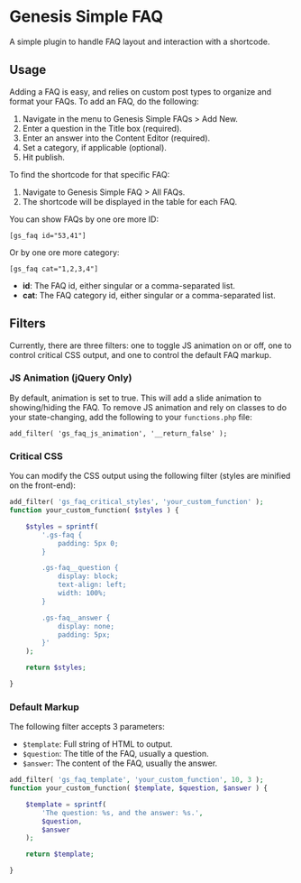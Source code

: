 # Genesis Simple FAQ
A simple plugin to handle FAQ layout and interaction with a shortcode.

## Usage
Adding a FAQ is easy, and relies on custom post types to organize and format your FAQs. To add an FAQ, do the following:

1. Navigate in the menu to Genesis Simple FAQs > Add New.
2. Enter a question in the Title box (required).
3. Enter an answer into the Content Editor (required).
3. Set a category, if applicable (optional).
4. Hit publish.

To find the shortcode for that specific FAQ:

1. Navigate to Genesis Simple FAQ > All FAQs.
2. The shortcode will be displayed in the table for each FAQ.

You can show FAQs by one ore more ID:

`[gs_faq id="53,41"]`

Or by one ore more category:

`[gs_faq cat="1,2,3,4"]`

- **id**: The FAQ id, either singular or a comma-separated list.
- **cat**: The FAQ category id, either singular or a comma-separated list.

## Filters
Currently, there are three filters: one to toggle JS animation on or off, one to control critical CSS output, and one to control the default FAQ markup.

### JS Animation (jQuery Only)
By default, animation is set to true. This will add a slide animation to showing/hiding the FAQ. To remove JS animation and rely on classes to do your state-changing, add the following to your `functions.php` file:

`add_filter( 'gs_faq_js_animation', '__return_false' );`

### Critical CSS
You can modify the CSS output using the following filter (styles are minified on the front-end):

```php
add_filter( 'gs_faq_critical_styles', 'your_custom_function' );
function your_custom_function( $styles ) {

	$styles = sprintf(
		'.gs-faq {
			padding: 5px 0;
		}

		.gs-faq__question {
			display: block;
			text-align: left;
			width: 100%;
		}

		.gs-faq__answer {
			display: none;
			padding: 5px;
		}'
	);

	return $styles;

}
```

### Default Markup
The following filter accepts 3 parameters:
- `$template`: Full string of HTML to output.
- `$question`: The title of the FAQ, usually a question.
- `$answer`: The content of the FAQ, usually the answer.
```php
add_filter( 'gs_faq_template', 'your_custom_function', 10, 3 );
function your_custom_function( $template, $question, $answer ) {

	$template = sprintf(
		'The question: %s, and the answer: %s.',
		$question,
		$answer
	);

	return $template;

}
```
